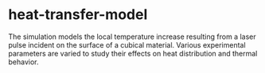# heat-transfer-model
The simulation models the local temperature increase resulting from a laser pulse incident on the surface of a cubical material. Various experimental parameters are varied to study their effects on heat distribution and thermal behavior.
